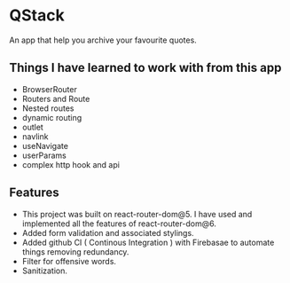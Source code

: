 # QStack

An app that help you archive your favourite quotes.

## Things I have learned to work with from this app

- BrowserRouter
- Routers and Route
- Nested routes
- dynamic routing
- outlet
- navlink
- useNavigate
- userParams
- complex http hook and api

## Features

- This project was built on react-router-dom@5. I have used and implemented all the features of react-router-dom@6.
- Added form validation and associated stylings.
- Added github CI ( Continous Integration ) with Firebasae to automate things removing redundancy.
- Filter for offensive words.
- Sanitization.
